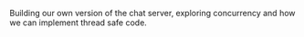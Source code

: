 Building our own version of the chat server, exploring concurrency and how we can implement thread safe code. 
